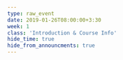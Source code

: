 ```yaml
---
type: raw_event
date: 2019-01-26T08:00:00+3:30
week: 1
class: 'Introduction & Course Info'
hide_time: true
hide_from_announcments: true
---
```

